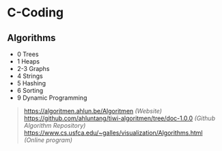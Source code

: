 # C-Coding

## Algorithms

* 0 Trees
* 1 Heaps
* 2-3 Graphs
* 4 Strings
* 5 Hashing
* 6 Sorting
* 9 Dynamic Programming

> https://algoritmen.ahlun.be/Algoritmen *(Website)*  
> https://github.com/ahluntang/tiwi-algoritmen/tree/doc-1.0.0 *(Github Algorithm Repository)*  
> https://www.cs.usfca.edu/~galles/visualization/Algorithms.html *(Online program)*  


